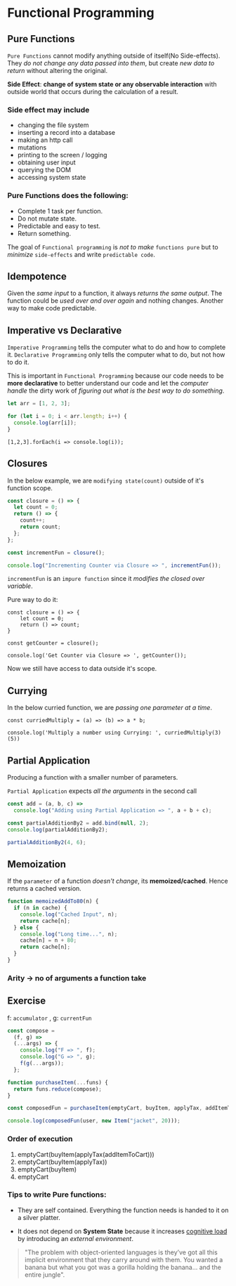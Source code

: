 # Functional Programming

## Pure Functions

`Pure Functions` cannot modify anything outside of itself(No Side-effects). They _do not change any data passed into them_, but create _new data to return_ without altering the original.

**Side Effect**: **change of system state or any observable interaction** with outside world that occurs during the calculation of a result.

### Side effect may include

- changing the file system
- inserting a record into a database
- making an http call
- mutations
- printing to the screen / logging
- obtaining user input
- querying the DOM
- accessing system state

### Pure Functions does the following:

- Complete 1 task per function.
- Do not mutate state.
- Predictable and easy to test.
- Return something.

The goal of `Functional programming` is _not to make_ `functions pure` but to _minimize_ `side-effects` and write `predictable code`.

## Idempotence

Given the _same input_ to a function, it always _returns the same output_. The function could be _used over and over again_ and nothing changes. Another way to make code predictable.

## Imperative vs Declarative

`Imperative Programming` tells the computer what to do and how to complete it.
`Declarative Programming` only tells the computer what to do, but not how to do it.

This is important in `Functional Programming` because our code needs to be **more declarative** to better understand our code and let the _computer handle_ the dirty work of _figuring out what is the best way to do something_.

<!-- More Imperative -->

```js
let arr = [1, 2, 3];

for (let i = 0; i < arr.length; i++) {
  console.log(arr[i]);
}
```

<!-- More Declarative -->

```
[1,2,3].forEach(i => console.log(i));
```

## Closures

In the below example, we are `modifying state(count)` outside of it's function scope.

```js
const closure = () => {
  let count = 0;
  return () => {
    count++;
    return count;
  };
};

const incrementFun = closure();

console.log("Incrementing Counter via Closure => ", incrementFun());
```

`incrementFun` is an `impure function` since it _modifies the closed over variable_.

Pure way to do it:

```
const closure = () => {
    let count = 0;
    return () => count;
}

const getCounter = closure();

console.log('Get Counter via Closure => ', getCounter());
```

Now we still have access to data outside it's scope.

## Currying

In the below curried function, we are _passing one parameter at a time_.

```
const curriedMultiply = (a) => (b) => a * b;

console.log('Multiply a number using Currying: ', curriedMultiply(3)(5))
```

## Partial Application

Producing a function with a smaller number of parameters.

`Partial Application` expects _all the arguments_ in the second call

```js
const add = (a, b, c) =>
  console.log("Adding using Partial Application => ", a + b + c);

const partialAdditionBy2 = add.bind(null, 2);
console.log(partialAdditionBy2);

partialAdditionBy2(4, 6);
```

## Memoization

If the `parameter` of a function _doesn't change_, its **memoized/cached**. Hence returns a cached version.

```js
function memoizedAddTo80(n) {
  if (n in cache) {
    console.log("Cached Input", n);
    return cache[n];
  } else {
    console.log("Long time...", n);
    cache[n] = n + 80;
    return cache[n];
  }
}
```

### Arity -> no of arguments a function take

## Exercise

f: `accumulator` , g: `currentFun`

```js
const compose =
  (f, g) =>
  (...args) => {
    console.log("F => ", f);
    console.log("G => ", g);
    f(g(...args));
  };

function purchaseItem(...funs) {
  return funs.reduce(compose);
}

const composedFun = purchaseItem(emptyCart, buyItem, applyTax, addItemToCart);

console.log(composedFun(user, new Item("jacket", 20)));
```

### Order of execution

1. emptyCart(buyItem(applyTax(addItemToCart)))
2. emptyCart(buyItem(applyTax))
3. emptyCart(buyItem)
4. emptyCart

### Tips to write Pure functions:

- They are self contained. Everything the function needs is handed to it on a silver platter.

- It does not depend on **System State** because it increases [cognitive load](https://en.wikipedia.org/wiki/Cognitive_load) by introducing an _external environment_.

> "The problem with object-oriented languages is they’ve got all this implicit environment that they carry around with them. You wanted a banana but what you got was a gorilla holding the banana... and the entire jungle".
